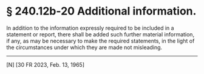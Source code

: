 # § 240.12b-20   Additional information.

In addition to the information expressly required to be included in a statement or report, there shall be added such further material information, if any, as may be necessary to make the required statements, in the light of the circumstances under which they are made not misleading. 



---

[N] [30 FR 2023, Feb. 13, 1965] 




